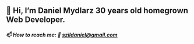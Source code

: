 ## 👋 Hi, I’m Daniel Mydlarz 30 years old homegrown Web Developer. ##

##### 📫 How to reach me: 📝 szildaniel@gmail.com 
